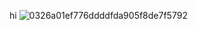 hi
![0326a01ef776ddddfda905f8de7f5792](https://github.com/user-attachments/assets/8e2e868c-e685-4340-b58e-716996a0af6a)
